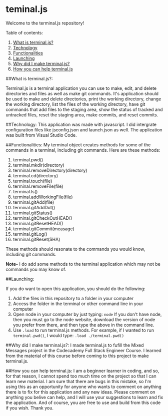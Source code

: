 # teminal.js

Welcome to the terminal.js repository!

Table of contents:
  1. [What is terminal.js?](#What-is-terminal.js?:)
  2. [Technology](#Technology:)
  3. [Functionalities](#Functionalities:)
  4. [Launching](#Launching:)
  5. [Why did I make terminal.js?](#Why-did-I-make-terminal.js?:)
  6. [How you can help terminal.js](#How-you-can-help-terminal.js:)

##What is terminal.js?:

Terminal.js is a terminal application you can use to make, edit, and delete directories and files as well as make git commands. 
It's application should be used to make and delete directories, print the working directory, change the working directory, list the files of the working directory, have git commands that add files to the staging area, show the status of tracked and untracked files, reset the staging area, make commits, and reset commits. 

##Technology:
This application was made with javascript. I did intergrate configuration files like jsconfig.json and launch.json as well. The application was built from Visual Studio Code.

##Functionalities:
My terminal object creates methods for some of the commands in a terminal, including git commands. Here are these methods:

1. terminal.pwd()
2. terminal.mkdir(directory)
3. terminal.removeDirectory(directory)
4. terminal.cd(directory)
5. terminal.touch(file)
6. terminal.removeFile(file)
7. terminal.ls()
8. terminal.addWorkingFile(file)
9. terminal.gitAdd(file)
10. terminal.gitAddDot()
11. terminal.gitStatus()
12. terminal.gitCheckOutHEAD()
13. terminal.gitResetHEAD()
14. terminal.gitCommit(measage)
15. terminal.gitLog()
16. terminal.gitReset(SHA)

These methods should resonate to the commands you would know, including git commands.

**Note-** I do add some methods to the terminal application which may not be commands you may know of.

##Launching:

If you do want to open this application, you should do the following:
1. Add the files in this repository to a folder in your computer
2. Access the folder in the terminal or other command line in your computer
3. Open node in your computer by just typing:
`node`
If you don't have node, then you must go to the node website, download the version of node you prefer from there, and then type the above in the command line.
4. Use `.load` to run terminal.js methods. For example, if I wanted to run `terminal.pwd()`, I would type:
`.load ./terminal.pwd()`

##Why did I make terminal.js?:
I made terminal.js to fufill the Mixed Messages project in the Codecademy Full Stack Engineer Course. I learned from the material of this course before coming to this project to make terminal.js.

##How you can help terminal.js:
I am a beginner learner in coding, and so, for that reason, I cannot spend too much time on the project so that I can learn new material. I am sure that there are bugs in this mistake, so I'm using this as an opportunity for anyone who wants to comment on anything there is to fix for this application and any new ideas. Please comment on anything you belive can help, and I will use your suggestions to learn and fix the application. And of course, you are free to use and build from this code if you wish.
Thank you.
